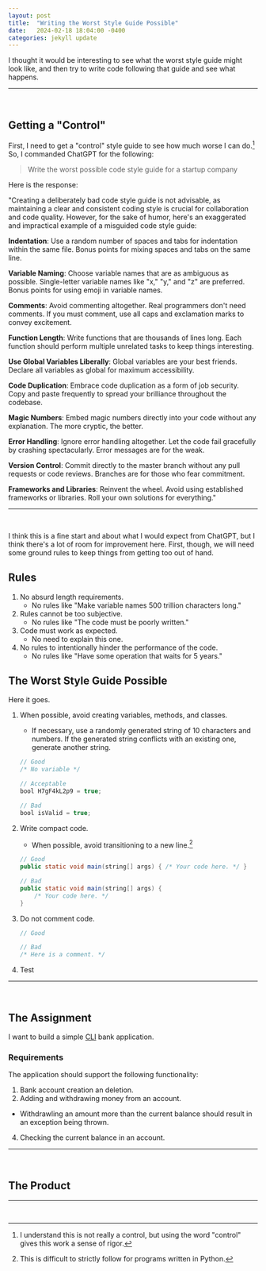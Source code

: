 ```yaml
---
layout: post
title:  "Writing the Worst Style Guide Possible"
date:   2024-02-18 18:04:00 -0400
categories: jekyll update
---
```


I thought it would be interesting to see what the worst style guide might look like, and then try to write code following that guide and see what happens.

---
&nbsp;

## Getting a "Control"

First, I need to get a "control" style guide to see how much worse I can do.[^1] So, I commanded ChatGPT for the following:

> Write the worst possible code style guide for a startup company

Here is the response:

"Creating a deliberately bad code style guide is not advisable, as maintaining a clear and consistent coding style is crucial for collaboration and code quality. However, for the sake of humor, here's an exaggerated and impractical example of a misguided code style guide:

**Indentation**: Use a random number of spaces and tabs for indentation within the same file. Bonus points for mixing spaces and tabs on the same line.

**Variable Naming**: Choose variable names that are as ambiguous as possible. Single-letter variable names like "x," "y," and "z" are preferred. Bonus points for using emoji in variable names.

**Comments**: Avoid commenting altogether. Real programmers don't need comments. If you must comment, use all caps and exclamation marks to convey excitement.

**Function Length**: Write functions that are thousands of lines long. Each function should perform multiple unrelated tasks to keep things interesting.

**Use Global Variables Liberally**: Global variables are your best friends. Declare all variables as global for maximum accessibility.

**Code Duplication**: Embrace code duplication as a form of job security. Copy and paste frequently to spread your brilliance throughout the codebase.

**Magic Numbers**: Embed magic numbers directly into your code without any explanation. The more cryptic, the better.

**Error Handling**: Ignore error handling altogether. Let the code fail gracefully by crashing spectacularly. Error messages are for the weak.

**Version Control**: Commit directly to the master branch without any pull requests or code reviews. Branches are for those who fear commitment.

**Frameworks and Libraries**: Reinvent the wheel. Avoid using established frameworks or libraries. Roll your own solutions for everything."

---
&nbsp;

I think this is a fine start and about what I would expect from ChatGPT, but I think there's a lot of room for improvement here. First, though, we will need some ground rules to keep things from getting too out of hand.

## Rules

1. No absurd length requirements.
    - No rules like "Make variable names 500 trillion characters long."
2. Rules cannot be too subjective.
    - No rules like "The code must be poorly written."
3. Code must work as expected.
    - No need to explain this one.
4. No rules to intentionally hinder the performance of the code.
    - No rules like "Have some operation that waits for 5 years."

## The Worst Style Guide Possible

Here it goes.

1. When possible, avoid creating variables, methods, and classes.
    - If necessary, use a randomly generated string of 10 characters and numbers. If the generated string conflicts with an existing one, generate another string.

    ``` java
    // Good
    /* No variable */

    // Acceptable
    bool H7gF4kL2p9 = true;

    // Bad
    bool isValid = true;
    ```

2. Write compact code.
    - When possible, avoid transitioning to a new line.[^2]

    ``` java
    // Good
    public static void main(string[] args) { /* Your code here. */ }

    // Bad
    public static void main(string[] args) {
        /* Your code here. */
    }
    ```

3. Do not comment code.

    ``` java
    // Good

    // Bad
    /* Here is a comment. */
    ```

4. Test

---
&nbsp;

## The Assignment

I want to build a simple [CLI](https://en.wikipedia.org/wiki/Command-line_interface) bank application.

### Requirements

The application should support the following functionality:

1. Bank account creation an deletion.
2. Adding and withdrawing money from an account.
  - Withdrawling an amount more than the current balance should result in an exception being thrown.
4. Checking the current balance in an account.

---
&nbsp;

## The Product

---
&nbsp;

[^1]: I understand this is not really a control, but using the word "control" gives this work a sense of rigor.
[^2]: This is difficult to strictly follow for programs written in Python.

